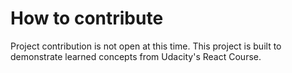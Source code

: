 # How to contribute

Project contribution is not open at this time. This project is built to demonstrate learned concepts from Udacity's React Course.